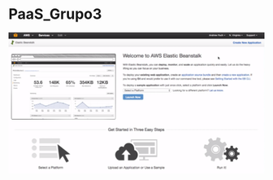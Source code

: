 # PaaS_Grupo3

![1](https://github.com/ruicorreiaDev/PaaS_Grupo3/blob/main/Configura%C3%A7%C3%A3o%20AWS%20Elastic%20Beanstalk/config1.png)
